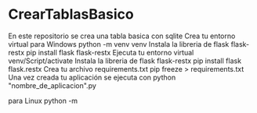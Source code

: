 # CrearTablasBasico
En este repositorio se crea una tabla basica con sqlite
Crea tu entorno virtual 
para Windows
  python -m venv venv
Instala la libreria de flask flask-restx
  pip install flask flask-restx
Ejecuta tu entorno virtual
  venv/Script/activate
Instala la libreria de flask flask-restx
  pip install flask flask.restx
Crea tu archivo requirements.txt
  pip freeze > requirements.txt
Una vez creada tu aplicación se ejecuta con
  python "nombre_de_aplicacion".py

para Linux
  python -m 
